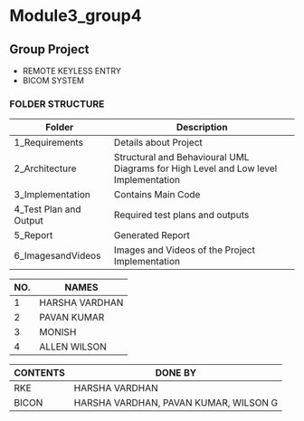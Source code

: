 # Module3_group4
## Group Project

* REMOTE KEYLESS ENTRY
 * BICOM SYSTEM
### FOLDER STRUCTURE
| Folder  | Description  |
|--- |--- |
| 1_Requirements | Details about Project |
| 2_Architecture | Structural and Behavioural UML Diagrams for High Level and Low level Implementation |
| 3_Implementation | Contains Main Code |
| 4_Test Plan and Output | Required test plans and outputs |
| 5_Report | Generated Report |
| 6_ImagesandVideos | Images and Videos of the Project Implementation |


| NO. | NAMES |
| --- | --- |
| 1 | HARSHA VARDHAN |
| 2 | PAVAN KUMAR |
| 3 | MONISH |
| 4 | ALLEN WILSON |

| CONTENTS | DONE BY |
| --- | --- |
| RKE | HARSHA VARDHAN |
| BICON | HARSHA VARDHAN, PAVAN KUMAR, WILSON G |  

